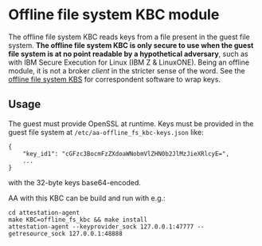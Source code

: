 # Offline file system KBC module

The offline file system KBC reads keys from a file present in the guest file system.
**The offline file system KBC is only secure to use when the guest file system is at no point readable by a hypothetical adversary**, such as with IBM Secure Execution for Linux (IBM Z & LinuxONE).
Being an offline module, it is not a broker _client_ in the stricter sense of the word.
See the [offline file system KBS](../../../sample_keyprovider/src/enc_mods/offline_fs_kbs/README.md) for correspondent software to wrap keys.

## Usage

The guest must provide OpenSSL at runtime.
Keys must be provided in the guest file system at `/etc/aa-offline_fs_kbc-keys.json` like:
```
{
    "key_id1": "cGFzc3BocmFzZXdoaWNobmVlZHN0b2JlMzJieXRlcyE=",
    ...
}
```

with the 32-byte keys base64-encoded.

AA with this KBC can be build and run with e.g.:
```
cd attestation-agent
make KBC=offline_fs_kbc && make install
attestation-agent --keyprovider_sock 127.0.0.1:47777 --getresource_sock 127.0.0.1:48888
```
